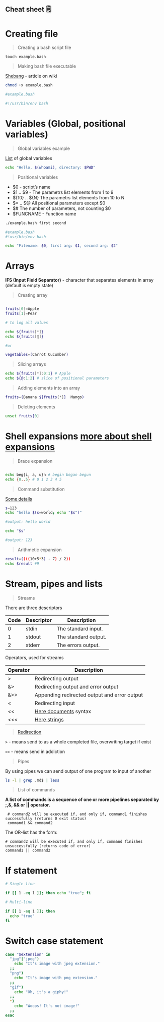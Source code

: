 ## Cheat sheet 🗒️

# Creating file

> Creating a bash script file

`touch example.bash`

> Making bash file executable

[Shebang](https://en.wikipedia.org/wiki/Shebang_%28Unix%29) - article on wiki

```bash
chmod +x example.bash

#example.bash

#!/usr/bin/env bash
```

# Variables (Global, positional variables)

> Global variables example

[List](https://tldp.org/LDP/Bash-Beginners-Guide/html/sect_03_02.html#sect_03_02_) of global variables

```bash
echo "Hello, $(whoami), directory: $PWD"
```

> Positional variables

- $0 - script’s name
- $1 .. $9 -  The parametrs list elements from 1 to 9
- ${10} .. ${N} The parametrs list elements from 10 to N
- $* .. $@ All positional parameters except $0
- $# The number of parameters, not counting $0
- $FUNCNAME - Function name

```bash
./example.bash first second

#example.bash
#!usr/bin/env bash

echo "Filename: $0, first arg: $1, second arg: $2"
```


# Arrays

**IFS (Input Field Separator)** - character that separates elements in array (default is empty state)


> Creating array

```bash

fruits[0]=Apple
fruits[1]=Pear

# to log all values

echo ${fruits[*]} 
echo ${fruits[@]}

#or

vegetables=(Carrot Cucumber)


```


> Slicing arrays

```bash
echo ${fruits[*]:0:1} # Apple
echo ${@:1:2} # slice of positional parameters
```

> Adding elements into an array

```bash
fruits=(Banana ${fruits[*]}  Mango)
```

> Deleting elements

```bash
unset fruits[0]
```

# Shell expansions [more about shell expansions](https://www.gnu.org/software/bash/manual/bash.html#Shell-Expan)

> Brace expansion

```bash

echo beg{i, a, u}n # begin began begun
echo {0..5} # 0 1 2 3 4 5
```

> Command substitution

[Some details](https://unix.stackexchange.com/a/440123)

```bash
s=123
echo "hello $(s=world; echo "$s")"

#output: hello world

echo "$s"

#output: 123
```

> Arithmetic expansion

```bash
result=((((10+5*3) - 7) / 2))
echo $result #9
```

# Stream, pipes and lists

> Streams

There are three descriptors

|Code|Descriptor|Description
|---|---|---|
|0|stdin|The standard input.
|1|stdout|The standard output.
|2|stderr|The errors output.

Operators, used for streams

|Operator|Description
|---|---
|>|Redirecting output
|&>|Redirecting output and error output
|&>>|Appending redirected output and error output
|<|Redirecting input
|<<|[Here documents](http://tldp.org/LDP/abs/html/here-docs.html) syntax
|<<<|[Here strings](http://www.tldp.org/LDP/abs/html/x17837.html)

> [Redirection](https://stackoverflow.com/a/818284) 

`>` - means send to as a whole completed file, overwriting target if exist

`>>` - means send in addiction 

> Pipes

By using pipes we can send output of one program to input of another

```bash
ls -l | grep .md$ | less
```

> List of commands 

**A list of commands is a sequence of one or more pipelines separated by ;,&, && or || operator.**

     # command2 will be executed if, and only if, command1 finishes successfully (returns 0 exit status)  
     command1 && command2  
   
  The OR-list has the form:  
   
    # command2 will be executed if, and only if, command finishes unsuccessfully (returns code of error)  
    command1 || command2  

# If statement

```bash
# Single-line

if [[ 1 -eq 1 ]]; then echo "true"; fi

# Multi-line

if [[ 1 -eq 1 ]]; then
  echo "true"
fi
```

# Switch case statement

```bash
case "$extension" in
  "jpg"|"jpeg")
    echo "It's image with jpeg extension."
  ;;
  "png")
    echo "It's image with png extension."
  ;;
  "gif")
    echo "Oh, it's a giphy!"
  ;;
  *)
    echo "Woops! It's not image!"
  ;;
esac

```
